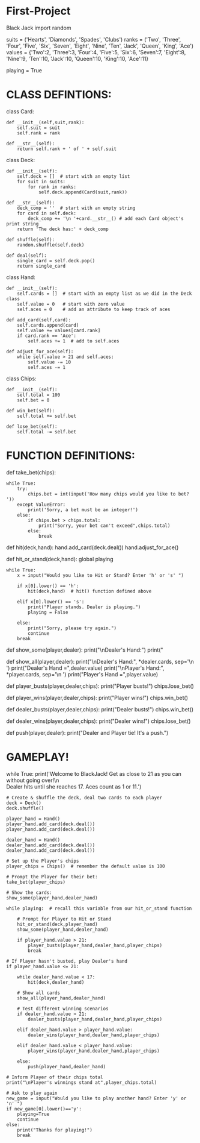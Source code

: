 # First-Project
Black Jack
import random

suits = ('Hearts', 'Diamonds', 'Spades', 'Clubs')
ranks = ('Two', 'Three', 'Four', 'Five', 'Six', 'Seven', 'Eight', 'Nine', 'Ten', 'Jack', 'Queen', 'King', 'Ace')
values = {'Two':2, 'Three':3, 'Four':4, 'Five':5, 'Six':6, 'Seven':7, 'Eight':8, 
            'Nine':9, 'Ten':10, 'Jack':10, 'Queen':10, 'King':10, 'Ace':11}

playing = True

# CLASS DEFINTIONS:

class Card:
    
    def __init__(self,suit,rank):
        self.suit = suit
        self.rank = rank
        
    def __str__(self):
        return self.rank + ' of ' + self.suit
    

class Deck:
    
    def __init__(self):
        self.deck = []  # start with an empty list
        for suit in suits:
            for rank in ranks:
                self.deck.append(Card(suit,rank))
                
    def __str__(self):
        deck_comp = ''  # start with an empty string
        for card in self.deck:
            deck_comp += '\n '+card.__str__() # add each Card object's print string
        return 'The deck has:' + deck_comp
                
    def shuffle(self):
        random.shuffle(self.deck)
        
    def deal(self):
        single_card = self.deck.pop()
        return single_card
    

class Hand:
    
    def __init__(self):
        self.cards = []  # start with an empty list as we did in the Deck class
        self.value = 0   # start with zero value
        self.aces = 0    # add an attribute to keep track of aces
    
    def add_card(self,card):
        self.cards.append(card)
        self.value += values[card.rank]
        if card.rank == 'Ace':
            self.aces += 1  # add to self.aces
    
    def adjust_for_ace(self):
        while self.value > 21 and self.aces:
            self.value -= 10
            self.aces -= 1
            

class Chips:
    
    def __init__(self):
        self.total = 100
        self.bet = 0
        
    def win_bet(self):
        self.total += self.bet
    
    def lose_bet(self):
        self.total -= self.bet
        

# FUNCTION DEFINITIONS:

def take_bet(chips):

    while True:
        try:
            chips.bet = int(input('How many chips would you like to bet? '))
        except ValueError:
            print('Sorry, a bet must be an integer!')
        else:
            if chips.bet > chips.total:
                print("Sorry, your bet can't exceed",chips.total)
            else:
                break

def hit(deck,hand):
    hand.add_card(deck.deal())
    hand.adjust_for_ace()
    
def hit_or_stand(deck,hand):
    global playing
    
    while True:
        x = input("Would you like to Hit or Stand? Enter 'h' or 's' ")
        
        if x[0].lower() == 'h':
            hit(deck,hand)  # hit() function defined above

        elif x[0].lower() == 's':
            print("Player stands. Dealer is playing.")
            playing = False

        else:
            print("Sorry, please try again.")
            continue
        break

    
def show_some(player,dealer):
    print("\nDealer's Hand:")
    print(" <card hidden>")
    print('',dealer.cards[1])  
    print("\nPlayer's Hand:", *player.cards, sep='\n ')
    
def show_all(player,dealer):
    print("\nDealer's Hand:", *dealer.cards, sep='\n ')
    print("Dealer's Hand =",dealer.value)
    print("\nPlayer's Hand:", *player.cards, sep='\n ')
    print("Player's Hand =",player.value)
    
def player_busts(player,dealer,chips):
    print("Player busts!")
    chips.lose_bet()

def player_wins(player,dealer,chips):
    print("Player wins!")
    chips.win_bet()

def dealer_busts(player,dealer,chips):
    print("Dealer busts!")
    chips.win_bet()
    
def dealer_wins(player,dealer,chips):
    print("Dealer wins!")
    chips.lose_bet()
    
def push(player,dealer):
    print("Dealer and Player tie! It's a push.")
    
# GAMEPLAY!

while True:
    print('Welcome to BlackJack! Get as close to 21 as you can without going over!\n\
    Dealer hits until she reaches 17. Aces count as 1 or 11.')
    
    # Create & shuffle the deck, deal two cards to each player
    deck = Deck()
    deck.shuffle()
    
    player_hand = Hand()
    player_hand.add_card(deck.deal())
    player_hand.add_card(deck.deal())
    
    dealer_hand = Hand()
    dealer_hand.add_card(deck.deal())
    dealer_hand.add_card(deck.deal())
    
    # Set up the Player's chips
    player_chips = Chips()  # remember the default value is 100
    
    # Prompt the Player for their bet:
    take_bet(player_chips)
    
    # Show the cards:
    show_some(player_hand,dealer_hand)
    
    while playing:  # recall this variable from our hit_or_stand function
        
        # Prompt for Player to Hit or Stand
        hit_or_stand(deck,player_hand)
        show_some(player_hand,dealer_hand)
        
        if player_hand.value > 21:
            player_busts(player_hand,dealer_hand,player_chips)
            break
    
    # If Player hasn't busted, play Dealer's hand        
    if player_hand.value <= 21:
        
        while dealer_hand.value < 17:
            hit(deck,dealer_hand)
            
        # Show all cards
        show_all(player_hand,dealer_hand)
        
        # Test different winning scenarios
        if dealer_hand.value > 21:
            dealer_busts(player_hand,dealer_hand,player_chips)

        elif dealer_hand.value > player_hand.value:
            dealer_wins(player_hand,dealer_hand,player_chips)

        elif dealer_hand.value < player_hand.value:
            player_wins(player_hand,dealer_hand,player_chips)

        else:
            push(player_hand,dealer_hand)

    # Inform Player of their chips total    
    print("\nPlayer's winnings stand at",player_chips.total)
    
    # Ask to play again
    new_game = input("Would you like to play another hand? Enter 'y' or 'n' ")
    if new_game[0].lower()=='y':
        playing=True
        continue
    else:
        print("Thanks for playing!")
        break
